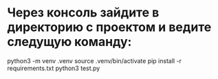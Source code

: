 # Через консоль зайдите в директорию с проектом и ведите следущую команду:

python3 -m venv .venv
source .venv/bin/activate
pip install -r requirements.txt
python3 test.py
